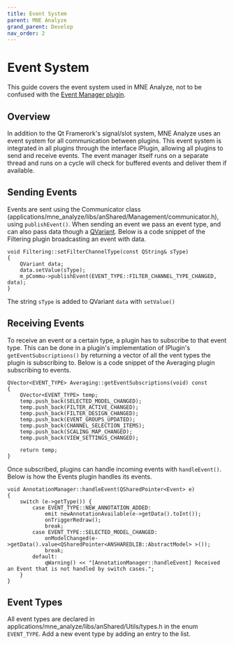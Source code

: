 ```yaml
---
title: Event System
parent: MNE Analyze
grand_parent: Develop
nav_order: 2
---
```

# Event System

This guide covers the event system used in MNE Analyze, not to be confused with the [Event Manager plugin](../learn/analyze_annotationmanager).

## Overview

In addition to the Qt Framerork's signal/slot system, MNE Analyze uses an event system for all communication between plugins. This event system is integrated in all plugins through the interface IPlugin, allowing all plugins to send and receive events. The event manager itself runs on a separate thread and runs on a cycle will check for buffered events and deliver them if available.

## Sending Events

Events are sent using the Communicator class (applications/mne_analyze/libs/anShared/Management/communicator.h), using `publishEvent()`. When sending an event we pass an event type, and can also pass data though a [QVariant](https://doc.qt.io/qt-5/qvariant.html). Below is a code snippet of the Filtering plugin broadcasting an event with data.

```
void Filtering::setFilterChannelType(const QString& sType)
{
    QVariant data;
    data.setValue(sType);
    m_pCommu->publishEvent(EVENT_TYPE::FILTER_CHANNEL_TYPE_CHANGED, data);
}
```
The string `sType` is added to QVariant `data` with `setValue()`


## Receiving Events

To receive an event or a certain type, a plugin has to subscribe to that event type. This can be done in a plugin's implementation of IPlugin's `getEventSubscriptions()` by returning a vector of all the vent types the plugin is subscribing to. Below is a code snippet of the Averaging plugin subscribing to events.

```
QVector<EVENT_TYPE> Averaging::getEventSubscriptions(void) const
{
    QVector<EVENT_TYPE> temp;
    temp.push_back(SELECTED_MODEL_CHANGED);
    temp.push_back(FILTER_ACTIVE_CHANGED);
    temp.push_back(FILTER_DESIGN_CHANGED);
    temp.push_back(EVENT_GROUPS_UPDATED);
    temp.push_back(CHANNEL_SELECTION_ITEMS);
    temp.push_back(SCALING_MAP_CHANGED);
    temp.push_back(VIEW_SETTINGS_CHANGED);

    return temp;
}
```

Once subscribed, plugins can handle incoming events with `handleEvent()`. Below is how the Events plugin handles its events.

```
void AnnotationManager::handleEvent(QSharedPointer<Event> e)
{
    switch (e->getType()) {
        case EVENT_TYPE::NEW_ANNOTATION_ADDED:
            emit newAnnotationAvailable(e->getData().toInt());
            onTriggerRedraw();
            break;
        case EVENT_TYPE::SELECTED_MODEL_CHANGED:
            onModelChanged(e->getData().value<QSharedPointer<ANSHAREDLIB::AbstractModel> >());
            break;
        default:
            qWarning() << "[AnnotationManager::handleEvent] Received an Event that is not handled by switch cases.";
    }
}
```

## Event Types

All event types are declared in applications/mne_analyze/libs/anShared/Utils/types.h in the enum `EVENT_TYPE`. Add a new event type by adding an entry to the list.
